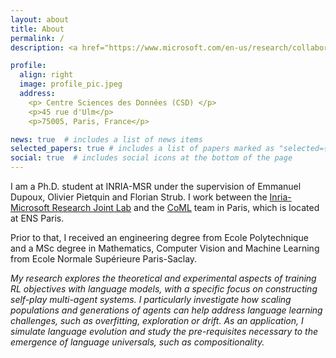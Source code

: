 ```yaml
---
layout: about
title: About
permalink: /
description: <a href="https://www.microsoft.com/en-us/research/collaboration/inria-joint-centre/">Inria-Microsoft Research Joint Lab</a>, <a href="https://cognitive-ml.fr/">Ecole Normale Supérieure.</a>

profile:
  align: right
  image: profile_pic.jpeg
  address: 
    <p> Centre Sciences des Données (CSD) </p>
    <p>45 rue d'Ulm</p>
    <p>75005, Paris, France</p>

news: true  # includes a list of news items
selected_papers: true # includes a list of papers marked as "selected={true}"
social: true  # includes social icons at the bottom of the page
---
```


I am a Ph.D. student at INRIA-MSR under the supervision of Emmanuel Dupoux, Olivier Pietquin and Florian Strub. I work between the <a href="https://www.microsoft.com/en-us/research/collaboration/inria-joint-centre/">Inria-Microsoft Research Joint Lab</a> and the <a href="https://cognitive-ml.fr/" target="_blank" rel="noopener noreferrer">CoML</a> team in Paris, which is located at ENS Paris.

Prior to that, I received an engineering degree from Ecole Polytechnique and a MSc degree in Mathematics, Computer Vision and Machine Learning from Ecole Normale Supérieure Paris-Saclay.

*My research explores the theoretical and experimental aspects of training RL objectives with language models, with a specific focus on constructing self-play multi-agent systems. I particularly investigate how scaling populations and generations of agents can help address language learning challenges, such as overfitting, exploration or drift. As an application, I simulate language evolution and study the pre-requisites necessary to the emergence of language universals, such as compositionality.*